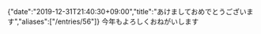 {"date":"2019-12-31T21:40:30+09:00","title":"あけましておめでとうございます","aliases":["/entries/56"]}
今年もよろしくおねがいします

